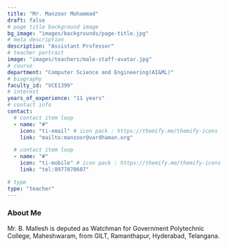 ```yaml
---
title: "Mr. Manzoor Mohammad"
draft: false
# page title background image
bg_image: "images/backgrounds/page-title.jpg"
# meta description
description: "Assistant Professor"
# teacher portrait
image: "images/teachers/male-staff-avatar.jpg"
# course
department: "Computer Science and Engineering(AI&ML)"
# biography
faculty_id: "VCE1399"
# interest
years_of_experience: "11 years"
# contact info
contact:
  # contact item loop
  - name: "#"
    icon: "ti-email" # icon pack : https://themify.me/themify-icons
    link: "mailto:manzoor@vardhaman.org"

  # contact item loop
  - name: "#"
    icon: "ti-mobile" # icon pack : https://themify.me/themify-icons
    link: "tel:8977870607"

# type
type: "teacher"
---
```


### About Me

Mr. B. Mallesh is deputed as Watchman for Government Polytechnic College, Maheshwaram, from GILT, Ramanthapur, Hyderabad, Telangana.
